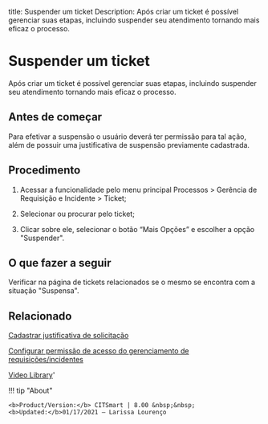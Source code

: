 title: Suspender um ticket
Description: Após criar um ticket é possível gerenciar suas etapas, incluindo suspender seu atendimento tornando mais eficaz o processo.
# Suspender um ticket

Após criar um ticket é possível gerenciar suas etapas, incluindo suspender seu atendimento tornando mais eficaz o processo.

Antes de começar
----------------

Para efetivar a suspensão o usuário deverá ter permissão para tal ação, além de
possuir uma justificativa de suspensão previamente cadastrada.

Procedimento
------------

1.  Acessar a funcionalidade pelo menu principal Processos \> Gerência de
    Requisição e Incidente \> Ticket;

2.  Selecionar ou procurar pelo ticket;

3.  Clicar sobre ele, selecionar o botão “Mais Opções” e escolher a opção
    "Suspender".

O que fazer a seguir
--------------------

Verificar na página de tickets relacionados se o mesmo se encontra com a
situação "Suspensa".

Relacionado
-----------

[Cadastrar justificativa de solicitação](/pt-br/citsmart-platform-8/processes/portfolio-and-catalog/configuration/register-request-justification.html)

[Configurar permissão de acesso do gerenciamento de requisições/incidentes](/pt-br/citsmart-platform-8/processes/tickets/configuration/access-ticket-management.html)


<i class='fa fa-youtube-play  fa-2x' style='color:#97ce17;vertical-align: middle;'> </i> [Video Library](https://www.youtube.com/playlist?list=PLB5qK2uzf2ROn4Xs6UdH84Ujzta2iJ6Ei)'

!!! tip "About"

    <b>Product/Version:</b> CITSmart | 8.00 &nbsp;&nbsp;
    <b>Updated:</b>01/17/2021 – Larissa Lourenço
